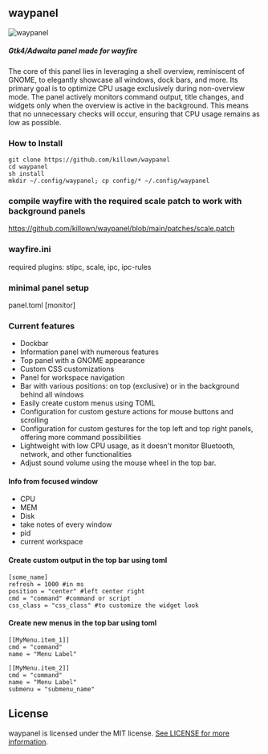 ## waypanel

![waypanel](https://github.com/killown/waypanel/assets/24453/4d718444-bebf-4641-a2a3-19708126d11e)

##### _Gtk4/Adwaita panel made for wayfire_

The core of this panel lies in leveraging a shell overview, reminiscent of GNOME, to elegantly showcase all windows, dock bars, and more. Its primary goal is to optimize CPU usage exclusively during non-overview mode. The panel actively monitors command output, title changes, and widgets only when the overview is active in the background. This means that no unnecessary checks will occur, ensuring that CPU usage remains as low as possible.

### How to Install

```
git clone https://github.com/killown/waypanel
cd waypanel
sh install
mkdir ~/.config/waypanel; cp config/* ~/.config/waypanel
```

### compile wayfire with the required scale patch to work with background panels
https://github.com/killown/waypanel/blob/main/patches/scale.patch

### wayfire.ini
required plugins:  stipc,  scale,   ipc,   ipc-rules

### minimal panel setup 
panel.toml [monitor]

### Current features
- Dockbar
- Information panel with numerous features
- Top panel with a GNOME appearance
- Custom CSS customizations
- Panel for workspace navigation
- Bar with various positions: on top (exclusive) or in the background behind all windows
- Easily create custom menus using TOML
- Configuration for custom gesture actions for mouse buttons and scrolling
- Configuration for custom gestures for the top left and top right panels, offering more command possibilities
- Lightweight with low CPU usage, as it doesn't monitor Bluetooth, network, and other functionalities
- Adjust sound volume using the mouse wheel in the top bar.

#### Info from focused window

- CPU
- MEM
- Disk
- take notes of every window
- pid
- current workspace

#### Create custom output in the top bar using toml

```
[some_name]
refresh = 1000 #in ms
position = "center" #left center right
cmd = "command" #command or script
css_class = "css_class" #to customize the widget look
```

#### Create new menus in the top bar using toml

```
[[MyMenu.item_1]]
cmd = "command"
name = "Menu Label"

[[MyMenu.item_2]]
cmd = "command"
name = "Menu Label"
submenu = "submenu_name"
```

## License

waypanel is licensed under the MIT license. [See LICENSE for more information](https://github.com/killown/hyprpybar/blob/main/LICENSE).
